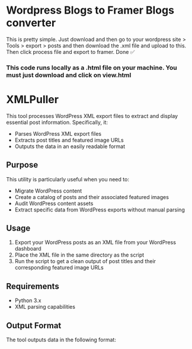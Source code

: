 # Wordpress Blogs to Framer Blogs converter

This is pretty simple. Just download and then go to your wordpress site > Tools > export > posts and then download the .xml file and upload to this. Then click process file and export to framer. Done ✅

### This code runs locally as a .html file on your machine. You must just download and click on view.html




# XMLPuller

This tool processes WordPress XML export files to extract and display essential post information. Specifically, it:

- Parses WordPress XML export files
- Extracts post titles and featured image URLs
- Outputs the data in an easily readable format

## Purpose

This utility is particularly useful when you need to:
- Migrate WordPress content
- Create a catalog of posts and their associated featured images
- Audit WordPress content assets
- Extract specific data from WordPress exports without manual parsing

## Usage

1. Export your WordPress posts as an XML file from your WordPress dashboard
2. Place the XML file in the same directory as the script
3. Run the script to get a clean output of post titles and their corresponding featured image URLs

## Requirements

- Python 3.x
- XML parsing capabilities

## Output Format

The tool outputs data in the following format:
